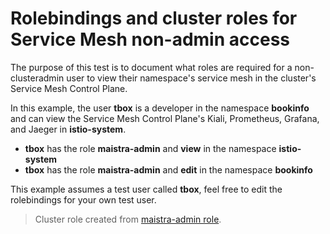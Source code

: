 # Rolebindings and cluster roles for Service Mesh non-admin access
The purpose of this test is to document what roles are required for a non-clusteradmin user to view their namespace's service mesh in the cluster's Service Mesh Control Plane.

In this example, the user **tbox** is a developer in the namespace **bookinfo** and can view the Service Mesh Control Plane's Kiali, Prometheus, Grafana, and Jaeger in **istio-system**.

- **tbox** has the role **maistra-admin** and **view** in the namespace **istio-system**
- **tbox** has the role **maistra-admin** and **edit** in the namespace **bookinfo**


This example assumes a test user called **tbox**, feel free to edit the rolebindings for your own test user.
> Cluster role created from [maistra-admin role](https://issues.redhat.com/browse/OSSM-173).
